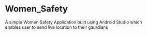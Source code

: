 # Women_Safety
 A simple Women Safety Application built using Android Studio which enables user to send live location to their gaurdians
